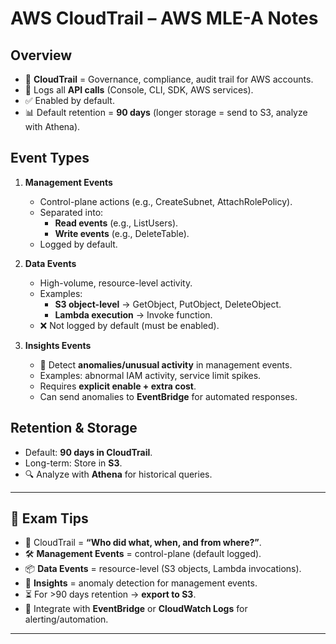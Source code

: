 # AWS CloudTrail – AWS MLE-A Notes

## Overview
- 📜 **CloudTrail** = Governance, compliance, audit trail for AWS accounts.  
- 🔧 Logs all **API calls** (Console, CLI, SDK, AWS services).  
- ✅ Enabled by default.  
- 📊 Default retention = **90 days** (longer storage = send to S3, analyze with Athena).  

## Event Types
1. **Management Events**  
   - Control-plane actions (e.g., CreateSubnet, AttachRolePolicy).  
   - Separated into:  
     - **Read events** (e.g., ListUsers).  
     - **Write events** (e.g., DeleteTable).  
   - Logged by default.  

2. **Data Events**  
   - High-volume, resource-level activity.  
   - Examples:  
     - **S3 object-level** → GetObject, PutObject, DeleteObject.  
     - **Lambda execution** → Invoke function.  
   - ❌ Not logged by default (must be enabled).  

3. **Insights Events**  
   - 🔎 Detect **anomalies/unusual activity** in management events.  
   - Examples: abnormal IAM activity, service limit spikes.  
   - Requires **explicit enable + extra cost**.  
   - Can send anomalies to **EventBridge** for automated responses.  

## Retention & Storage
- Default: **90 days in CloudTrail**.  
- Long-term: Store in **S3**.  
- 🔍 Analyze with **Athena** for historical queries.  

---

## 🔑 Exam Tips
- 🎥 CloudTrail = **“Who did what, when, and from where?”**.  
- 🛠️ **Management Events** = control-plane (default logged).  
- 📦 **Data Events** = resource-level (S3 objects, Lambda invocations).  
- 🚨 **Insights** = anomaly detection for management events.  
- ⏳ For >90 days retention → **export to S3**.  
- 🔔 Integrate with **EventBridge** or **CloudWatch Logs** for alerting/automation.  

---
